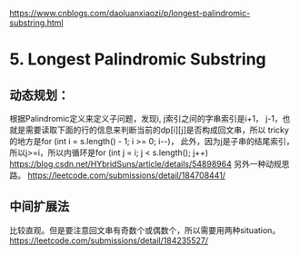 https://www.cnblogs.com/daoluanxiaozi/p/longest-palindromic-substring.html

# 5. Longest Palindromic Substring
## 动态规划：
根据Palindromic定义来定义子问题，发现i, j索引之间的字串索引是i+1， j-1，也就是需要读取下面的行的信息来判断当前的dp[i][j]是否构成回文串，所以
tricky的地方是for (int i = s.length() - 1; i >= 0; i--)， 此外，因为j是子串的结尾索引，所以j>=i，所以内循环是for (int j = i; j < s.length(); j++) 
https://blog.csdn.net/HYbridSuns/article/details/54898964  另外一种动规思路。
https://leetcode.com/submissions/detail/184708441/
## 中间扩展法
比较直观。但是要注意回文串有奇数个或偶数个，所以需要用两种situation。
https://leetcode.com/submissions/detail/184235527/
